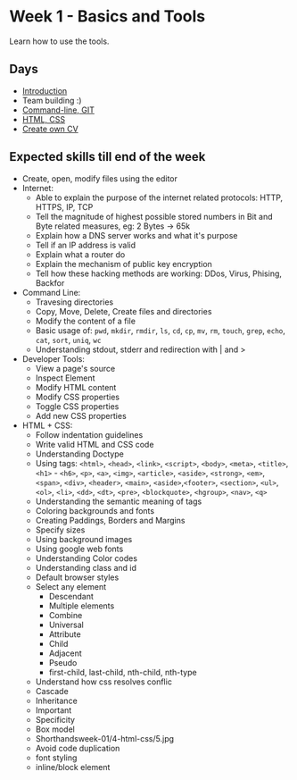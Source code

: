 # Week 1 - Basics and Tools
Learn how to use the tools.

## Days
 - [Introduction](1-introduction)
 - Team building :)
 - [Command-line, GIT](3-command-line)
 - [HTML, CSS](4-html-css)
 - [Create own CV](5-cv)



## Expected skills till end of the week
 - Create, open, modify files using the editor
 - Internet:
   - Able to explain the purpose of the internet related protocols: HTTP, HTTPS, IP, TCP
   - Tell the magnitude of highest possible stored numbers in Bit and Byte related measures, eg: 2 Bytes -> 65k
   - Explain how a DNS server works and what it's purpose
   - Tell if an IP address is valid
   - Explain what a router do
   - Explain the mechanism of public key encryption
   - Tell how these hacking methods are working: DDos, Virus, Phising, Backfor
 - Command Line:
   - Travesing directories
   - Copy, Move, Delete, Create files and directories
   - Modify the content of a file
   - Basic usage of: `pwd`, `mkdir`, `rmdir`, `ls`, `cd`, `cp`, `mv`, `rm`, `touch`, `grep`, `echo`, `cat`, `sort`, `uniq`, `wc`
   - Understanding stdout, stderr and redirection with | and >
 - Developer Tools:
   - View a page's source
   - Inspect Element
   - Modify HTML content
   - Modify CSS properties
   - Toggle CSS properties
   - Add new CSS properties
 - HTML + CSS:
   - Follow indentation guidelines
   - Write valid HTML and CSS code
   - Understanding Doctype
   - Using tags: `<html>`, `<head>`, `<link>`, `<script>`, `<body>`, `<meta>`, `<title>`, `<h1>` - `<h6>`, `<p>`, `<a>`, `<img>`, `<article>`, `<aside>`, `<strong>`, `<em>`, `<span>`, `<div>`, `<header>`, `<main>`, `<aside>`,`<footer>`, `<section>`, `<ul>`, `<ol>`, `<li>`, `<dd>`, `<dt>`, `<pre>`, `<blockquote>`, `<hgroup>`, `<nav>`, `<q>`
   - Understanding the semantic meaning of tags
   - Coloring backgrounds and fonts
   - Creating Paddings, Borders and Margins
   - Specify sizes
   - Using background images
   - Using google web fonts
   - Understanding Color codes 
   - Understanding class and id
   - Default browser styles
   - Select any element
     - Descendant
     - Multiple elements
     - Combine
     - Universal
     - Attribute
     - Child
     - Adjacent
     - Pseudo
     - first-child, last-child, nth-child, nth-type
   - Understand how css resolves conflic
   - Cascade
   - Inheritance
   - Important
   - Specificity
   - Box model
   - Shorthandsweek-01/4-html-css/5.jpg
   - Avoid code duplication
   - font styling
   - inline/block element
